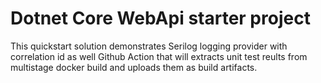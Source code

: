 # Dotnet Core WebApi starter project

This quickstart solution demonstrates Serilog logging provider with correlation id 
as well Github Action that will extracts unit test reults from multistage docker build 
and uploads them as build artifacts.